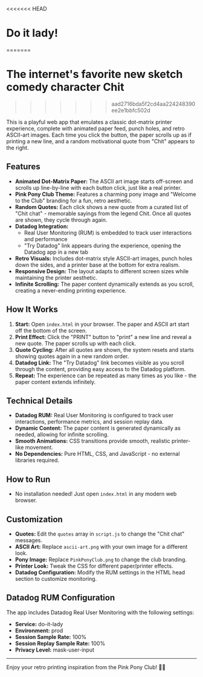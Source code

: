 <<<<<<< HEAD
# Do it lady!
=======
# The internet's favorite new sketch comedy character Chit
>>>>>>> aad2716bda5f2cd4aa224248390ee2e1bbfc502d

This is a playful web app that emulates a classic dot-matrix printer experience, complete with animated paper feed, punch holes, and retro ASCII-art images. Each time you click the button, the paper scrolls up as if printing a new line, and a random motivational quote from "Chit" appears to the right.

## Features
- **Animated Dot-Matrix Paper:** The ASCII art image starts off-screen and scrolls up line-by-line with each button click, just like a real printer.
- **Pink Pony Club Theme:** Features a charming pony image and "Welcome to the Club" branding for a fun, retro aesthetic.
- **Random Quotes:** Each click shows a new quote from a curated list of "Chit chat" - memorable sayings from the legend Chit. Once all quotes are shown, they cycle through again.
- **Datadog Integration:** 
  - Real User Monitoring (RUM) is embedded to track user interactions and performance
  - "Try Datadog" link appears during the experience, opening the Datadog app in a new tab
- **Retro Visuals:** Includes dot-matrix style ASCII-art images, punch holes down the sides, and a printer base at the bottom for extra realism.
- **Responsive Design:** The layout adapts to different screen sizes while maintaining the printer aesthetic.
- **Infinite Scrolling:** The paper content dynamically extends as you scroll, creating a never-ending printing experience.

## How It Works
1. **Start:** Open `index.html` in your browser. The paper and ASCII art start off the bottom of the screen.
2. **Print Effect:** Click the "PRINT" button to "print" a new line and reveal a new quote. The paper scrolls up with each click.
3. **Quote Cycling:** After all quotes are shown, the system resets and starts showing quotes again in a new random order.
4. **Datadog Link:** The "Try Datadog" link becomes visible as you scroll through the content, providing easy access to the Datadog platform.
5. **Repeat:** The experience can be repeated as many times as you like - the paper content extends infinitely.

## Technical Details
- **Datadog RUM:** Real User Monitoring is configured to track user interactions, performance metrics, and session replay data.
- **Dynamic Content:** The paper content is generated dynamically as needed, allowing for infinite scrolling.
- **Smooth Animations:** CSS transitions provide smooth, realistic printer-like movement.
- **No Dependencies:** Pure HTML, CSS, and JavaScript - no external libraries required.

## How to Run
- No installation needed! Just open `index.html` in any modern web browser.

## Customization
- **Quotes:** Edit the `quotes` array in `script.js` to change the "Chit chat" messages.
- **ASCII Art:** Replace `ascii-art.png` with your own image for a different look.
- **Pony Image:** Replace `PinkPonyClub.png` to change the club branding.
- **Printer Look:** Tweak the CSS for different paper/printer effects.
- **Datadog Configuration:** Modify the RUM settings in the HTML head section to customize monitoring.

## Datadog RUM Configuration
The app includes Datadog Real User Monitoring with the following settings:
- **Service:** do-it-lady
- **Environment:** prod
- **Session Sample Rate:** 100%
- **Session Replay Sample Rate:** 100%
- **Privacy Level:** mask-user-input

---
Enjoy your retro printing inspiration from the Pink Pony Club! 🦄✨
